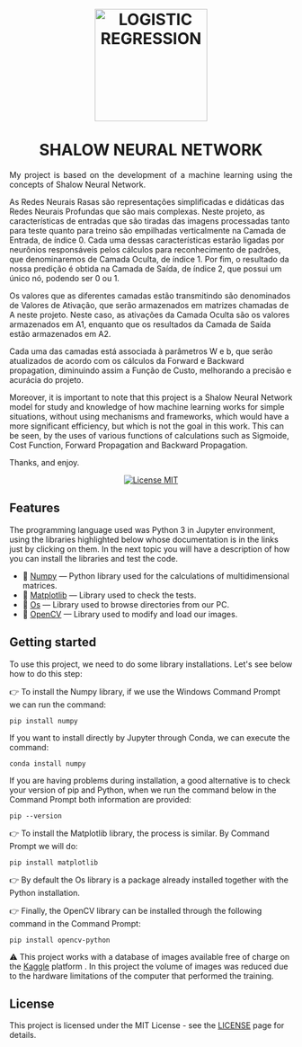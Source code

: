 <h1 align="center">
<br>
  <img src=https://github.com/ViniciusRubens/Shalow-Neural-Network/blob/main/images/SHALOW%20NEURAL%20NETWORK%20Logotipo.png alt="LOGISTIC REGRESSION" width="200">
<br>
<br>
SHALOW NEURAL NETWORK
</h1>

<p align="justify">
My project is based on the development of a machine learning using the concepts of Shalow Neural Network. 

As Redes Neurais Rasas são representações simplificadas e didáticas das Redes Neurais Profundas que são mais complexas. Neste projeto, as características de entradas que são tiradas das imagens processadas tanto para teste quanto para treino são empilhadas verticalmente na Camada de Entrada, de índice 0. Cada uma dessas características estarão ligadas por neurônios responsáveis pelos cálculos para reconhecimento de padrões, que denominaremos de Camada Oculta, de índice 1. Por fim, o resultado da nossa predição é obtida na Camada de Saída, de índice 2, que possui um único nó, podendo ser 0 ou 1.

Os valores que as diferentes camadas estão transmitindo são denominados de Valores de Ativação, que serão armazenados em matrizes chamadas de A neste projeto. Neste caso, as ativações da Camada Oculta são os valores armazenados em A1, enquanto que os resultados da Camada de Saída estão armazenados em A2.

Cada uma das camadas está associada à parâmetros W e b, que serão atualizados de acordo com os cálculos da Forward e Backward propagation, diminuindo assim a Função de Custo, melhorando a precisão e acurácia do projeto.

Moreover, it is important to note that this project is a Shalow Neural Network model for study and knowledge of how machine learning works for simple situations, without using mechanisms and frameworks, which would have a more significant efficiency, but which is not the goal in this work. This can be seen, by the uses of various functions of calculations such as Sigmoide, Cost Function, Forward Propagation and Backward Propagation.

Thanks, and enjoy.

</p>

<p align="center">
  <a href="https://opensource.org/licenses/MIT">
    <img src="https://img.shields.io/badge/License-MIT-blue.svg" alt="License MIT">
  </a>
</p>

## Features
[//]: # (Add the features of your project here:)
The programming language used was Python 3 in Jupyter environment, using the libraries highlighted below whose documentation is in the links just by clicking on them. In the next topic you will have a description of how you can install the libraries and test the code.

- 📁 [Numpy](https://numpy.org/) — Python library used for the calculations of multidimensional matrices.
- 📁 [Matplotlib](https://matplotlib.org/3.3.3/contents.html) — Library used to check the tests.
- 📁 [Os](https://docs.python.org/3/library/os.html) — Library used to browse directories from our PC.
- 📁 [OpenCV](https://opencv.org/) — Library used to modify and load our images.

## Getting started

To use this project, we need to do some library installations. Let's see below how to do this step:

👉 To install the Numpy library, if we use the Windows Command Prompt we can run the command:

`pip install numpy`

If you want to install directly by Jupyter through Conda, we can execute the command:

`conda install numpy`

If you are having problems during installation, a good alternative is to check your version of pip and Python, when we run the command below in the Command Prompt both information are provided: 

`pip --version`

👉 To install the Matplotlib library, the process is similar. By Command Prompt we will do: 

`pip install matplotlib`

👉 By default the Os library is a package already installed together with the Python installation.

👉 Finally, the OpenCV library can be installed through the following command in the Command Prompt:

`pip install opencv-python`

⚠️ This project works with a database of images available free of charge on the [Kaggle](https://www.kaggle.com/) platform . In this project the volume of images was reduced due to the hardware limitations of the computer that performed the training.

## License

This project is licensed under the MIT License - see the [LICENSE](https://opensource.org/licenses/MIT) page for details.